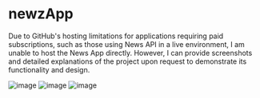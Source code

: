 # newzApp

Due to GitHub's hosting limitations for applications requiring paid subscriptions, such as those using News API in a live environment, I am unable to host the News App directly. However, I can provide screenshots and detailed explanations of the project upon request to demonstrate its functionality and design.

![image](https://github.com/balakrishna02/newzApp/assets/138507886/7be99418-fdfc-406f-beb6-398ece5d914b)
![image](https://github.com/balakrishna02/newzApp/assets/138507886/a658a390-b5ff-4a20-85f2-5430bce76056)
![image](https://github.com/balakrishna02/newzApp/assets/138507886/a634f2a0-482a-4074-b015-d5566a6b18bb)
